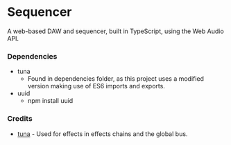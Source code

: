 # Sequencer
A web-based DAW and sequencer, built in TypeScript, using the Web Audio API.

### Dependencies
- tuna
    - Found in dependencies folder, as this project uses a modified version making use of ES6 imports and exports.
- uuid
    - npm install uuid


### Credits
- [tuna](https://github.com/Theodeus/tuna) - Used for effects in effects chains and the global bus.